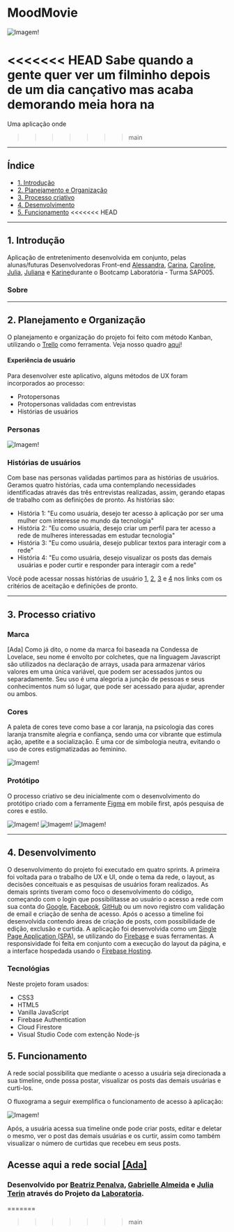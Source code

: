 # MoodMovie

![Imagem!]()

<<<<<<< HEAD
Sabe quando a gente quer ver um filminho depois de um dia cançativo mas acaba demorando meia hora na 
=======
Uma aplicação onde 
>>>>>>> main

---
## Índice

- [1. Introdução](#1-introdução)
- [2. Planejamento e Organização](#2-planejamento-e-organização)
- [3. Processo criativo](#3-processo-criativo)
- [4. Desenvolvimento](#4-desenvolvimento)
- [5. Funcionamento](#5-funcionamento)
<<<<<<< HEAD

---
## 1. Introdução

Aplicação de entretenimento desenvolvida em conjunto, pelas alunas/futuras Desenvolvedoras Front-end [Alessandra](https://github.com/ale-alve), [Carina](https://github.com/carinarocha), [Caroline](https://github.com/CarolineSCosta), [Julia](https://github.com/JuliaTerin), [Juliana](https://github.com/julianaads) e [Karine](https://github.com/karinesouza)durante o Bootcamp Laboratória - Turma SAP005.

### Sobre 


---
## 2. Planejamento e Organização

O planejamento e organização do projeto foi feito com método Kanban, utilizando o [Trello](https://trello.com/) como ferramenta. Veja nosso quadro [aqui](https://trello.com/b/Pq1QRovj/midterm-hackathon)!


#### Experiência de usuário
Para desenvolver este aplicativo, alguns métodos de UX foram incorporados ao processo:
- Protopersonas
- Protopersonas validadas com entrevistas
- Histórias de usuários

### Personas

  ![Imagem!](./src/img/protopersonas.jpg)

### Histórias de usuários

Com base nas personas validadas partimos para as histórias de usuários. Geramos quatro histórias, cada uma contemplando necessidades identificadas através das três entrevistas realizadas, assim, gerando etapas de trabalho com as definições de pronto.
As histórias são:

- História 1: "Eu como usuária, desejo ter acesso à aplicação por ser uma mulher com interesse no mundo da tecnologia"
- História 2: "Eu como usuária, desejo criar um perfil para ter acesso a rede de mulheres interessadas em estudar tecnologia"
- História 3: "Eu como usuária, desejo publicar textos para interagir com a rede"
- História 4: "Eu como usuária, desejo visualizar os posts das demais usuárias e poder curtir e responder para interagir com a rede"

Você pode acessar nossas histórias de usuário [1](https://trello.com/c/5bjq1Ybp/15-hist%C3%B3ria-1-eu-como-usu%C3%A1ria-desejo-ter-acesso-%C3%A0-aplica%C3%A7%C3%A3o-por-ser-uma-mulher-com-interesse-no-mundo-da-tecnologia), [2](https://trello.com/c/tn2pc25i/16-hist%C3%B3ria-2-eu-como-usu%C3%A1ria-desejo-criar-um-perfil-para-ter-acesso-a-rede-de-mulheres-interessadas-em-estudar-tecnologia), [3](https://trello.com/c/fmmifLKo/36-hist%C3%B3ria-3-eu-como-usu%C3%A1ria-desejo-publicar-textos-para-interagir-com-a-rede) e [4](https://trello.com/c/CYSdJ3aL/31-hist%C3%B3ria-4-eu-como-usu%C3%A1ria-desejo-visualizar-os-posts-das-demais-usu%C3%A1rias-e-poder-curtir-e-responder-para-interagir-com-a-rede) nos links com os critérios de aceitação e definições de pronto. 

---
## 3. Processo criativo

### Marca

[Ada]
Como já dito, o nome da marca foi baseada na Condessa de Lovelace, seu nome é envolto por colchetes, que na linguagem Javascript são utilizados na declaração de arrays, usada para armazenar vários valores em uma única variável, que podem ser acessados juntos ou separadamente. Seu uso é uma alegoria a junção de pessoas e seus conhecimentos num só lugar, que pode ser acessado para ajudar, aprender ou ambos.

### Cores

A paleta de cores teve como base a cor laranja, na psicologia das cores laranja transmite alegria e confiança, sendo uma cor vibrante que estimula ação, apetite e a socialização. É uma cor de simbologia neutra, evitando o uso de cores estigmatizadas ao feminino. 
 
  ![Imagem!](./src/img/paleta.jpg)

### Protótipo

O processo criativo se deu inicialmente com o desenvolvimento do protótipo criado com a ferramente [Figma](https://www.figma.com/) em mobile first, após pesquisa de cores e estilo.

  ![Imagem!](./src/img/prot_mobile.jpg)
  ![Imagem!](./src/img/prot_loginDesktop.jpg)
  ![Imagem!](./src/img/prot_perfiltimelineDesktop.jpg)

---
## 4. Desenvolvimento

O desenvolvimento do projeto foi executado em quatro sprints. A primeira foi voltada para o trabalho de UX e UI, onde o tema da rede, o layout, as decisões conceituais e as pesquisas de usuários foram realizados. As demais sprints tiveram como foco o desenvolvimento do código, começando com o login que possibilitasse ao usuário o acesso a rede com sua conta do [Google](https://www.google.com/intl/pt-BR/account/about/), [Facebook](www.facebook.com), [GitHub](GitHubgithub.com) ou um novo registro com validação de email e criação de senha de acesso. Após o acesso a timeline foi desenvolvida contendo áreas de criação de posts, com possibilidade de edição, exclusão e curtida. 
A aplicação foi desenvolvida como um [Single Page Application (SPA)](https://pt.wikipedia.org/wiki/Aplicativo_de_p%C3%A1gina_%C3%BAnica), se utilizando do [Firebase](https://firebase.google.com/) e suas ferramentas. A responsividade foi feita em conjunto com a execução do layout da página, e a interface hospedada usando o [Firebase Hosting](https://firebase.google.com/docs/hosting).


### Tecnológias

Neste projeto foram usados:

<ul>
<li>CSS3</li>
<li>HTML5</li>
<li>Vanilla JavaScript</li>
<li>Firebase Authentication</li>
<li>Cloud Firestore</li>
<li>Visual Studio Code com extenção Node-js</li>
</ul>


## 5. Funcionamento 

A rede social possibilita que mediante o acesso a usuária seja direcionada a sua timeline, onde possa postar, visualizar os posts das demais usuárias e curti-los.

O fluxograma a seguir exemplifica o funcionamento de acesso à aplicação:

  ![Imagem!](./src/img/fluxograma.jpeg)

Após, a usuária acessa sua timeline onde pode criar posts, editar e deletar o mesmo, ver o post das demais usuárias e os curtir, assim como também visualizar o número de curtidas que recebeu em seus posts.



## Acesse aqui a rede social [[Ada]](https://social-networl-4387c.web.app/login)

### Desenvolvido por [Beatriz Penalva](https://github.com/beatrizpenalva), [Gabrielle Almeida](https://github.com/GabrielleAlmeida) e [Julia Terin](https://github.com/JuliaTerin) através do Projeto da [Laboratoria](https://www.laboratoria.la/).
=======
>>>>>>> main
